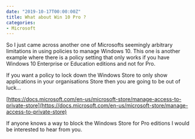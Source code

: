 ```yaml
---
date: "2019-10-17T00:00:00Z"
title: What about Win 10 Pro ?
categories:
- Microsoft
---
```


So I just came across another one of Microsofts seemingly arbitrary limitations in using policies to manage Windows 10. This one is another example where there is a policy setting that only works if you have Windows 10 Enterprise or Education editions and not for Pro.

If you want a policy to lock down the Windows Store to only show applications in your organisations Store then you are going to be out of luck...

[https://docs.microsoft.com/en-us/microsoft-store/manage-access-to-private-store](https://docs.microsoft.com/en-us/microsoft-store/manage-access-to-private-store)

If anyone knows a way to block the Windows Store for Pro editions I would be interested to hear from you.
